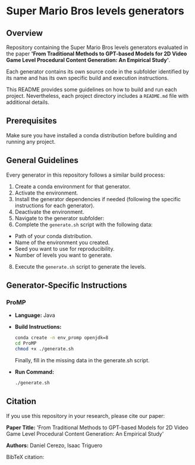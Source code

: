 # Super Mario Bros levels generators

## Overview

Repository containing the Super Mario Bros levels generators evaluated in the paper **'From Traditional Methods to GPT-based Models for 2D Video Game Level Procedural Content Generation: An Empirical Study'**.

Each generator contains its own source code in the subfolder identified by its name and has its own specific build and execution instructions.

This README provides some guidelines on how to build and run each project. Nevertheless, each project directory includes a `README.md` file with additional details.

## Prerequisites

Make sure you have installed a conda distribution before building and running any project.

## General Guidelines

Every generator in this repository follows a similar build process:

1. Create a conda environment for that generator.
2. Activate the environment.
3. Install the generator dependencies if needed (following the specific instructions for each generator).
4. Deactivate the environment.
5. Navigate to the generator subfolder:
6. Complete the `generate.sh` script with the following data:
 - Path of your conda distribution.
 - Name of the environment you created.
 - Seed you want to use for reproducibility.
 - Number of levels you want to generate.
8. Execute the `generate.sh` script to generate the levels.

## Generator-Specific Instructions

### ProMP

- **Language:** Java
- **Build Instructions:**
  
  ```sh
  conda create -n env_promp openjdk=8
  cd ProMP
  chmod +x ./generate.sh
  ```
  Finally, fill in the missing data in the generate.sh script.
  
- **Run Command:**
  ```sh
  ./generate.sh
  ```

## Citation

If you use this repository in your research, please cite our paper:

**Paper Title:** 'From Traditional Methods to GPT-based Models for 2D Video Game Level Procedural Content Generation: An Empirical Study'

**Authors:** Daniel Cerezo, Isaac Triguero

BibTeX citation:
